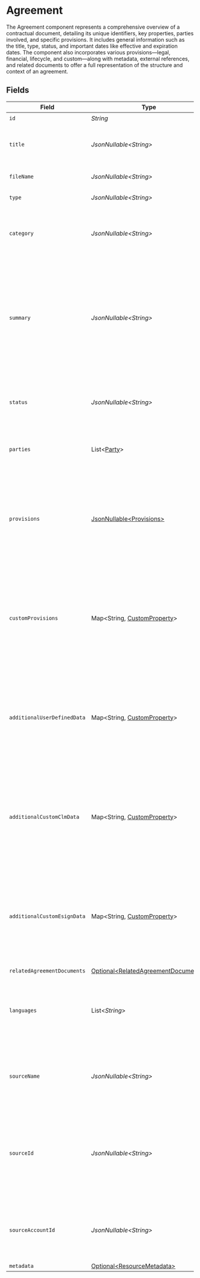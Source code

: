 # Agreement

The Agreement component represents a comprehensive overview of a contractual document, detailing its unique identifiers, key properties, parties involved, 
and specific provisions. It includes general information such as the title, type, status, and important dates like effective and expiration dates. 
The component also incorporates various provisions—legal, financial, lifecycle, and custom—along with metadata, external references, and related documents 
to offer a full representation of the structure and context of an agreement.



## Fields

| Field                                                                                                                                                                                 | Type                                                                                                                                                                                  | Required                                                                                                                                                                              | Description                                                                                                                                                                           | Example                                                                                                                                                                               |
| ------------------------------------------------------------------------------------------------------------------------------------------------------------------------------------- | ------------------------------------------------------------------------------------------------------------------------------------------------------------------------------------- | ------------------------------------------------------------------------------------------------------------------------------------------------------------------------------------- | ------------------------------------------------------------------------------------------------------------------------------------------------------------------------------------- | ------------------------------------------------------------------------------------------------------------------------------------------------------------------------------------- |
| `id`                                                                                                                                                                                  | *String*                                                                                                                                                                              | :heavy_check_mark:                                                                                                                                                                    | N/A                                                                                                                                                                                   |                                                                                                                                                                                       |
| `title`                                                                                                                                                                               | *JsonNullable\<String>*                                                                                                                                                               | :heavy_minus_sign:                                                                                                                                                                    | Title of the agreement document, summarizing its purpose.                                                                                                                             |                                                                                                                                                                                       |
| `fileName`                                                                                                                                                                            | *JsonNullable\<String>*                                                                                                                                                               | :heavy_minus_sign:                                                                                                                                                                    | The file name of the agreement.                                                                                                                                                       |                                                                                                                                                                                       |
| `type`                                                                                                                                                                                | *JsonNullable\<String>*                                                                                                                                                               | :heavy_minus_sign:                                                                                                                                                                    | The type of agreement.                                                                                                                                                                | Master Service Agreement                                                                                                                                                              |
| `category`                                                                                                                                                                            | *JsonNullable\<String>*                                                                                                                                                               | :heavy_minus_sign:                                                                                                                                                                    | Server-defined category based on the agreement type.                                                                                                                                  | BusinessServices                                                                                                                                                                      |
| `summary`                                                                                                                                                                             | *JsonNullable\<String>*                                                                                                                                                               | :heavy_minus_sign:                                                                                                                                                                    | A detailed summary of the agreement's key provisions and scope.                                                                                                                       | This Master Service Agreement between Alpha Corp and Beta Ltd. defines the terms for services provided by Alpha Corp, including project scope, payment terms, and dispute resolution. |
| `status`                                                                                                                                                                              | *JsonNullable\<String>*                                                                                                                                                               | :heavy_minus_sign:                                                                                                                                                                    | Current status of the agreement (e.g., PENDING, COMPLETE, INACTIVE)                                                                                                                   |                                                                                                                                                                                       |
| `parties`                                                                                                                                                                             | List\<[Party](../../models/components/Party.md)>                                                                                                                                      | :heavy_minus_sign:                                                                                                                                                                    | A list of parties involved in the agreement.                                                                                                                                          |                                                                                                                                                                                       |
| `provisions`                                                                                                                                                                          | [JsonNullable\<Provisions>](../../models/components/Provisions.md)                                                                                                                    | :heavy_minus_sign:                                                                                                                                                                    | "The conditions or rules written in a legal agreement. The set of possible provisions is determined by the agreement type."<br/>                                                      |                                                                                                                                                                                       |
| `customProvisions`                                                                                                                                                                    | Map\<String, [CustomProperty](../../models/components/CustomProperty.md)>                                                                                                             | :heavy_minus_sign:                                                                                                                                                                    | A generic map/dict. The key is a string, and the value can be of any type, including strings, booleans, numbers, arrays, or objects                                                   |                                                                                                                                                                                       |
| `additionalUserDefinedData`                                                                                                                                                           | Map\<String, [CustomProperty](../../models/components/CustomProperty.md)>                                                                                                             | :heavy_minus_sign:                                                                                                                                                                    | A generic map/dict. The key is a string, and the value can be of any type, including strings, booleans, numbers, arrays, or objects                                                   |                                                                                                                                                                                       |
| `additionalCustomClmData`                                                                                                                                                             | Map\<String, [CustomProperty](../../models/components/CustomProperty.md)>                                                                                                             | :heavy_minus_sign:                                                                                                                                                                    | A generic map/dict. The key is a string, and the value can be of any type, including strings, booleans, numbers, arrays, or objects                                                   |                                                                                                                                                                                       |
| `additionalCustomEsignData`                                                                                                                                                           | Map\<String, [CustomProperty](../../models/components/CustomProperty.md)>                                                                                                             | :heavy_minus_sign:                                                                                                                                                                    | A generic map/dict. The key is a string, and the value can be of any type, including strings, booleans, numbers, arrays, or objects                                                   |                                                                                                                                                                                       |
| `relatedAgreementDocuments`                                                                                                                                                           | [Optional\<RelatedAgreementDocuments>](../../models/components/RelatedAgreementDocuments.md)                                                                                          | :heavy_minus_sign:                                                                                                                                                                    | N/A                                                                                                                                                                                   |                                                                                                                                                                                       |
| `languages`                                                                                                                                                                           | List\<*String*>                                                                                                                                                                       | :heavy_minus_sign:                                                                                                                                                                    | List of languages applicable to the agreement, identified using BCP-47 language codes.                                                                                                |                                                                                                                                                                                       |
| `sourceName`                                                                                                                                                                          | *JsonNullable\<String>*                                                                                                                                                               | :heavy_minus_sign:                                                                                                                                                                    | The name of the source system who creates this entity, e.g. eSign, CLM, or Salesforce.                                                                                                | Docusign eSign                                                                                                                                                                        |
| `sourceId`                                                                                                                                                                            | *JsonNullable\<String>*                                                                                                                                                               | :heavy_minus_sign:                                                                                                                                                                    | The ID of the entity in the source system that this entity is associated with. For example, it could be an ID of the envelope in eSign.                                               | 8ade6915-d04b-40d6-bb6f-9c6ba6aa1bb5                                                                                                                                                  |
| `sourceAccountId`                                                                                                                                                                     | *JsonNullable\<String>*                                                                                                                                                               | :heavy_minus_sign:                                                                                                                                                                    | The Account ID of the source system who creates this entity, e.g. eSign Account ID                                                                                                    | faee2c10-cae6-4d90-ba66-6d6d117d92c5                                                                                                                                                  |
| `metadata`                                                                                                                                                                            | [Optional\<ResourceMetadata>](../../models/components/ResourceMetadata.md)                                                                                                            | :heavy_minus_sign:                                                                                                                                                                    | N/A                                                                                                                                                                                   |                                                                                                                                                                                       |